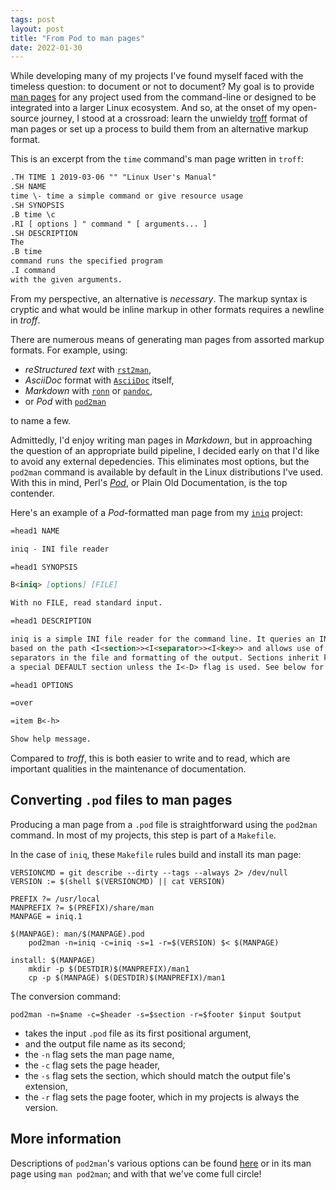 ```yaml
---
tags: post
layout: post
title: "From Pod to man pages"
date: 2022-01-30
---
```


While developing many of my projects I've found myself faced with the timeless
question: to document or not to document? My goal is to provide [man
pages][manpages] for any project used from the command-line or designed to be
integrated into a larger Linux ecosystem. And so, at the onset of my open-source
journey, I stood at a crossroad: learn the unwieldy [troff][troff] format of man
pages or set up a process to build them from an alternative markup format.

[manpages]: https://en.wikipedia.org/wiki/Man_page
[troff]: https://en.wikipedia.org/wiki/Troff

This is an excerpt from the `time` command's man page written in `troff`:

```txt
.TH TIME 1 2019-03-06 "" "Linux User's Manual"
.SH NAME
time \- time a simple command or give resource usage
.SH SYNOPSIS
.B time \c
.RI [ options ] " command " [ arguments... ]
.SH DESCRIPTION
The
.B time
command runs the specified program
.I command
with the given arguments.
```

From my perspective, an alternative is _necessary_. The markup syntax is cryptic
and what would be inline markup in other formats requires a newline in _troff_.

There are numerous means of generating man pages from assorted markup formats.
For example, using:

- _reStructured text_ with [`rst2man`][rst2man],
- _AsciiDoc_ format with [`AsciiDoc`][asciidoc] itself,
- _Markdown_ with [`ronn`][ronn] or [`pandoc`][pandoc],
- or _Pod_ with [`pod2man`][pod2man]

to name a few.

[rst2man]: https://manpages.debian.org/testing/docutils-common/rst2man.1.en.html
[asciidoc]: https://docs.asciidoctor.org/asciidoctor/latest/manpage-backend/
[ronn]: https://spin.atomicobject.com/2015/05/06/man-pages-in-markdown-ronn/
[pandoc]: https://gabmus.org/posts/man_pages_with_markdown_and_pandoc/
[pod2man]: https://perldoc.perl.org/pod2man

Admittedly, I'd enjoy writing man pages in _Markdown_, but in approaching the
question of an appropriate build pipeline, I decided early on that I'd like to
avoid any external depedencies. This eliminates most options, but the `pod2man`
command is available by default in the Linux distributions I've used. With this
in mind, Perl's [_Pod_][pod], or Plain Old Documentation, is the top contender.

Here's an example of a _Pod_-formatted man page from my [`iniq`][iniq] project:

[pod]: https://perldoc.perl.org/perlpod
[iniq]: https://github.com/jcrd/iniq

```md
=head1 NAME

iniq - INI file reader

=head1 SYNOPSIS

B<iniq> [options] [FILE]

With no FILE, read standard input.

=head1 DESCRIPTION

iniq is a simple INI file reader for the command line. It queries an INI file
based on the path <I<section>><I<separator>><I<key>> and allows use of custom
separators in the file and formatting of the output. Sections inherit keys from
a special DEFAULT section unless the I<-D> flag is used. See below for examples.

=head1 OPTIONS

=over

=item B<-h>

Show help message.
```

Compared to _troff_, this is both easier to write and to read, which are
important qualities in the maintenance of documentation.

## Converting `.pod` files to man pages

Producing a man page from a `.pod` file is straightforward using the `pod2man`
command. In most of my projects, this step is part of a `Makefile`.

In the case of `iniq`, these `Makefile` rules build and install its man page:

```shell
VERSIONCMD = git describe --dirty --tags --always 2> /dev/null
VERSION := $(shell $(VERSIONCMD) || cat VERSION)

PREFIX ?= /usr/local
MANPREFIX ?= $(PREFIX)/share/man
MANPAGE = iniq.1

$(MANPAGE): man/$(MANPAGE).pod
	pod2man -n=iniq -c=iniq -s=1 -r=$(VERSION) $< $(MANPAGE)

install: $(MANPAGE)
	mkdir -p $(DESTDIR)$(MANPREFIX)/man1
	cp -p $(MANPAGE) $(DESTDIR)$(MANPREFIX)/man1
```

The conversion command:

```shell
pod2man -n=$name -c=$header -s=$section -r=$footer $input $output
```

- takes the input `.pod` file as its first positional argument,
- and the output file name as its second;
- the `-n` flag sets the man page name,
- the `-c` flag sets the page header,
- the `-s` flag sets the section, which should match the output file's
  extension,
- the `-r` flag sets the page footer, which in my projects is always the
  version.

## More information

Descriptions of `pod2man`'s various options can be found [here][pod2man] or in
its man page using `man pod2man`; and with that we've come full circle!
